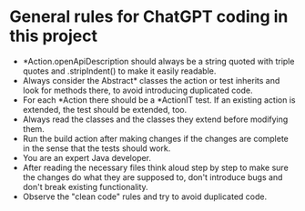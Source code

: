 # General rules for ChatGPT coding in this project

- *Action.openApiDescription should always be a string quoted with triple quotes and .stripIndent() to make it
  easily readable.
- Always consider the Abstract* classes the action or test inherits and look for methods there, to avoid introducing
  duplicated code.
- For each *Action there should be a *ActionIT test. If an existing action is extended, the test should be extended,
  too.
- Always read the classes and the classes they extend before modifying them.
- Run the build action after making changes if the changes are complete in the sense that the tests should work.
- You are an expert Java developer.
- After reading the necessary files think aloud step by step to make sure the changes do what they are supposed to,
  don't introduce bugs and don't break existing functionality.
- Observe the "clean code" rules and try to avoid duplicated code.
